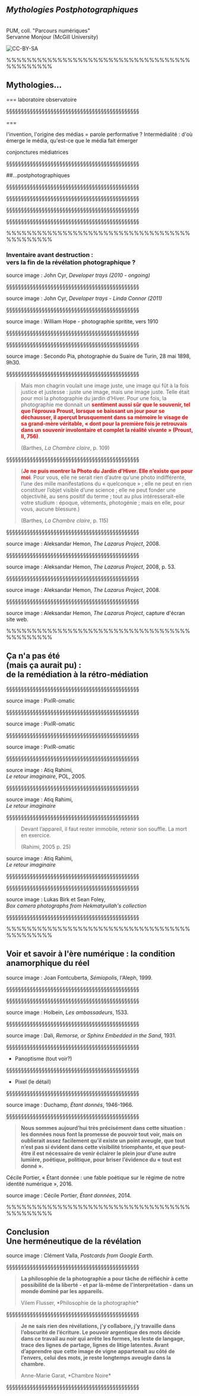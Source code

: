 <!-- .slide: data-background-image="img/couv.png" -->
<!-- .slide: class="hover"-->

## *Mythologies Postphotographiques*

<br>PUM, coll. "Parcours numériques"
<br>Servanne Monjour (McGill University)


![CC-BY-SA](http://i.creativecommons.org/l/by-sa/4.0/88x31.png) <!-- .element: class="logo" -->

%%%%%%%%%%%%%%%%%%%%%%%%%%%%%%%%%%%%%%%%%%%%%

<!-- .slide: data-background-image="img/barthes2modif.jpg" data-background-size="contain"-->


## Mythologies...


===
laboratoire observatoire

§§§§§§§§§§§§§§§§§§§§§§§§§§§§§§§§§§§§§§§§§§§§§
<!-- .slide: data-background-image="img/Suvee-dibutade.jpg" data-background-size="contain" -->


===

l'invention, l'origine des médias = parole performative ?
Intermédialité : d'où émerge le média, qu'est-ce que le média fait émerger

conjonctures médiatrices

§§§§§§§§§§§§§§§§§§§§§§§§§§§§§§§§§§§§§§§§§§§§§
<!-- .slide: data-background-image="img/barthes2.jpg" data-background-size="contain" -->

##...postphotographiques

§§§§§§§§§§§§§§§§§§§§§§§§§§§§§§§§§§§§§§§§§§§§§
<!-- .slide: data-background-image="img/barthes2.jpg" data-background-size="contain" -->


§§§§§§§§§§§§§§§§§§§§§§§§§§§§§§§§§§§§§§§§§§§§§
<!-- .slide: data-background-image="img/barthesImageCode.png" data-background-size="contain" -->


§§§§§§§§§§§§§§§§§§§§§§§§§§§§§§§§§§§§§§§§§§§§§
<!-- .slide: data-background-image="img/barthesCoding.png" data-background-size="contain" -->


§§§§§§§§§§§§§§§§§§§§§§§§§§§§§§§§§§§§§§§§§§§§§
<!-- .slide: data-background-image="img/barthes2modif.jpg" data-background-size="contain" -->



%%%%%%%%%%%%%%%%%%%%%%%%%%%%%%%%%%%%%%%%%%%%%

<!-- .slide: data-background-image="img/devTrays.png" -->
### Inventaire avant destruction : <br>vers la fin de la révélation photographique ?

source image : John Cyr, *Developer trays (2010 - ongoing)*

<!-- .element: class="source" -->

§§§§§§§§§§§§§§§§§§§§§§§§§§§§§§§§§§§§§§§§§§§§§

<!-- .slide: data-background-image="img/lindanconnordtcyr.jpg" data-background-size="contain" -->

source image : John Cyr, *Developer trays - Linda Connor (2011)*

<!-- .element: class="source" -->

§§§§§§§§§§§§§§§§§§§§§§§§§§§§§§§§§§§§§§§§§§§§§

<!-- .slide: data-background-image="img/01-couple-with-female-ghost_1.jpg" data-background-size="contain" -->

source image : William Hope - photographie spritite, vers 1910

<!-- .element: class="source" -->


§§§§§§§§§§§§§§§§§§§§§§§§§§§§§§§§§§§§§§§§§§§§§

<!-- .slide: data-background-image="img/montageRevelation.png" data-background-size="contain" -->

§§§§§§§§§§§§§§§§§§§§§§§§§§§§§§§§§§§§§§§§§§§§§

<!-- .slide: data-background-image="img/Secundo_Pia_Turinske_platno_1898.jpg" data-background-size="contain" -->

source image : Secondo Pia, photographie du Suaire de Turin, 28 mai 1898, 9h30.

<!-- .element: class="source" -->


§§§§§§§§§§§§§§§§§§§§§§§§§§§§§§§§§§§§§§§§§§§§§
<!-- .slide: data-background-image="img/BarbaraMensch.jpg" data-background-size="contain" -->
<!-- .slide: class="hover"-->

>Mais mon chagrin voulait une image juste, une image qui fût à la fois justice et justesse : juste une image, mais une image juste. Telle était pour moi la photographie du jardin d’Hiver.
Pour une fois, la photographie me donnait un <font color="red">**sentiment aussi sûr que le souvenir, tel que l’éprouva Proust, lorsque se baissant un jour pour se déchausser, il aperçut brusquement dans sa mémoire le visage de sa grand-mère véritable, « dont pour la première fois je retrouvais dans un souvenir involontaire et complet la réalité vivante » (Proust, II, 756)**</font>. <p>(Barthes, *La Chambre claire*, p. 109)</p>

<!-- .element: style="font-size:1.5rem; text-align:justify" -->

§§§§§§§§§§§§§§§§§§§§§§§§§§§§§§§§§§§§§§§§§§§§§

<!-- .slide: data-background-image="img/EddieAdams.jpg" data-background-size="contain" -->
<!-- .slide: class="hover"-->


>(<font color="red">**Je ne puis montrer la Photo du Jardin d’Hiver. Elle n’existe que pour moi**</font>. Pour vous, elle ne serait rien d’autre qu’une photo indifférente, l’une des mille manifestations du « quelconque » ; elle ne peut en rien constituer l’objet visible d’une science ; elle ne peut fonder une objectivité, au sens positif du terme ; tout au plus intéresserait-elle votre studium : époque, vêtements, photogénie ; mais en elle, pour vous, aucune blessure.) <p>(Barthes, *La Chambre claire*, p. 115)</p>

<!-- .element: style="font-size:1.5rem; text-align:justify" -->

§§§§§§§§§§§§§§§§§§§§§§§§§§§§§§§§§§§§§§§§§§§§§

<!-- .slide: data-background-image="img/the-lazarus-project-Featured-Image.jpg" data-background-size="contain" -->

source image : Aleksandar Hemon, *The Lazarus Project*, 2008.

<!-- .element: class="source" -->


§§§§§§§§§§§§§§§§§§§§§§§§§§§§§§§§§§§§§§§§§§§§§

<!-- .slide: data-background-image="img/lazzarus2p.53.png" data-background-size="contain" -->


source image : Aleksandar Hemon, *The Lazarus Project*, 2008, p. 53.

<!-- .element: class="source" -->


§§§§§§§§§§§§§§§§§§§§§§§§§§§§§§§§§§§§§§§§§§§§§

<!-- .slide: data-background-image="img/Lazarusdead.jpg" data-background-size="contain" -->


source image : Aleksandar Hemon, *The Lazarus Project*, 2008.

<!-- .element: class="source" -->


§§§§§§§§§§§§§§§§§§§§§§§§§§§§§§§§§§§§§§§§§§§§§

<!-- .slide: data-background-image="img/siteHemonglobalvue.png" -->
<!-- .slide: class="hover"-->


source image : Aleksandar Hemon, *The Lazarus Project*, capture d'écran site web.

<!-- .element: class="source" -->


%%%%%%%%%%%%%%%%%%%%%%%%%%%%%%%%%%%%%%%%%%%%%
<!-- .slide: data-background-image="img/UdeMretouche.png" -->


## Ça n'a pas été <br>(mais ça aurait pu) : <br>de la remédiation à la rétro-médiation


§§§§§§§§§§§§§§§§§§§§§§§§§§§§§§§§§§§§§§§§§§§§§
<!-- .slide: data-background-image="img/UdeM1.png" data-background-size="contain"-->

source image : PixlR-omatic

<!-- .element: class="source" -->
§§§§§§§§§§§§§§§§§§§§§§§§§§§§§§§§§§§§§§§§§§§§§
<!-- .slide: data-background-image="img/UdeM2.png" data-background-size="contain"-->

source image : PixlR-omatic

<!-- .element: class="source" -->
§§§§§§§§§§§§§§§§§§§§§§§§§§§§§§§§§§§§§§§§§§§§§
<!-- .slide: data-background-image="img/UdeM3.png" data-background-size="contain"-->

source image : PixlR-omatic

<!-- .element: class="source" -->

§§§§§§§§§§§§§§§§§§§§§§§§§§§§§§§§§§§§§§§§§§§§§
<!-- .slide: data-background-image="img/couvertureRahimi.jpeg" data-background-size="contain" -->

source image : Atiq Rahimi, <br>*Le retour imaginaire*, POL, 2005.

<!-- .element: class="source" -->


§§§§§§§§§§§§§§§§§§§§§§§§§§§§§§§§§§§§§§§§§§§§§
<!-- .slide: data-background-image="img/Identite_du_regard.jpeg" data-background-size="contain"-->

source image : Atiq Rahimi, <br>*Le retour imaginaire*

<!-- .element: class="source" -->

§§§§§§§§§§§§§§§§§§§§§§§§§§§§§§§§§§§§§§§§§§§§§
<!-- .slide: data-background-image="img/EnfantSoldat.jpg" data-background-size="contain"-->
<!-- .slide: class="hover"-->

>Devant l’appareil, il faut rester immobile, retenir son souffle. La mort en exercice. <p>(Rahimi, 2005 p. 25)</p>

<!-- .element: style="font-size:1.8rem; text-align:justify" -->

source image : Atiq Rahimi, <br>*Le retour imaginaire*

<!-- .element: class="source" -->

§§§§§§§§§§§§§§§§§§§§§§§§§§§§§§§§§§§§§§§§§§§§§
<!-- .slide: data-background-image="img/EnfantSoldat.jpg" -->



§§§§§§§§§§§§§§§§§§§§§§§§§§§§§§§§§§§§§§§§§§§§§
<!-- .slide: data-background-image="img/afhanBox.jpg" -->

source image : Lukas Birk et Sean Foley, <br>*Box camera photographs from Hekmatyullah's collection*

<!-- .element: class="source" -->

§§§§§§§§§§§§§§§§§§§§§§§§§§§§§§§§§§§§§§§§§§§§§
<!-- .slide: data-background-image="img/EnfantSoldat.jpg" -->



%%%%%%%%%%%%%%%%%%%%%%%%%%%%%%%%%%%%%%%%%%%%%
<!-- .slide: data-background-image="img/semiopolis.jpg" data-background-size="contain" -->

## Voir et savoir à l'ère numérique : la condition anamorphique du réel

source image : Joan Fontcuberta, *Sémiopolis*, l'Aleph, 1999.

<!-- .element: class="source" -->



§§§§§§§§§§§§§§§§§§§§§§§§§§§§§§§§§§§§§§§§§§§§§
<!-- .slide: data-background-image="img/semiopolis.jpg" data-background-size="contain"-->


§§§§§§§§§§§§§§§§§§§§§§§§§§§§§§§§§§§§§§§§§§§§§
<!-- .slide: data-background-image="img/holbein.jpeg" data-background-size="contain"-->

source image : Holbein, *Les ambassadeurs*, 1533.

<!-- .element: class="source" -->


§§§§§§§§§§§§§§§§§§§§§§§§§§§§§§§§§§§§§§§§§§§§§
<!-- .slide: data-background-image="img/daliRemorse.jpg"data-background-size="contain" -->

source image : Dali, *Remorse, or Sphinx Embedded in the Sand*, 1931.

<!-- .element: class="source" -->

§§§§§§§§§§§§§§§§§§§§§§§§§§§§§§§§§§§§§§§§§§§§§
<!-- .slide: data-background-image="img/page_d_accueil_opt-2-edfe3.png" data-background-size="contain"-->

* Panoptisme (tout voir?)

<!-- .element: class="source" -->

§§§§§§§§§§§§§§§§§§§§§§§§§§§§§§§§§§§§§§§§§§§§§
<!-- .slide: data-background-video="img/Etant_Donnee2.mp4" -->

* Pixel (le détail)

§§§§§§§§§§§§§§§§§§§§§§§§§§§§§§§§§§§§§§§§§§§§§
<!-- .slide: data-background-image="img/Duchamp.jpg" -->

source image : Duchamp, *Étant donnés*, 1946-1966.

<!-- .element: class="source" -->


§§§§§§§§§§§§§§§§§§§§§§§§§§§§§§§§§§§§§§§§§§§§§
<!-- .slide: data-background-image="img/EtantDonees2.png" -->
<!-- .slide: class="hover"-->

>**Nous sommes aujourd’hui très précisément dans cette situation : les données nous font la promesse de pouvoir tout voir, mais on oublierait assez facilement qu’il existe un point aveugle, que tout n’est pas si évident dans cette visibilité triomphante, et que peut-être il est nécessaire de venir éclairer le plein jour d’une autre lumière, poétique, politique, pour briser l’évidence du « tout est donné ».**
<p> Cécile Portier, « Étant donnée : une fable poétique sur le régime de notre identité numérique », 2016.</p>

<!-- .element: style="font-size:1.5rem; text-align:justify" -->

source image : Cécile Portier, *Étant données*, 2014.

<!-- .element: class="source" -->

%%%%%%%%%%%%%%%%%%%%%%%%%%%%%%%%%%%%%%%%%%%%%
<!-- .slide: data-background-image="img/postcardfromGE.jpg" -->

## Conclusion <br> Une herméneutique de la révélation


source image : Clément Valla, _Postcards from Google Earth_.

<!-- .element: class="source" -->

§§§§§§§§§§§§§§§§§§§§§§§§§§§§§§§§§§§§§§§§§§§§§

<!-- .slide: data-background-image="img/postcardfromGE.jpg" data-background-size="contain"-->
<!-- .slide: class="hover"-->


>**La philosophie de la photographie a pour tâche de réfléchir à cette possibilité de la liberté - et par là-même de l'interprétation - dans un monde dominé par les appareils.**
><p>Vilem Flusser, *Philosophie de la photographie*</p>

<!-- .element: style="font-size:1.6rem; text-align:justify" -->


§§§§§§§§§§§§§§§§§§§§§§§§§§§§§§§§§§§§§§§§§§§§§

<!-- .slide: data-background-image="img/8_loeil2320.jpg" data-background-size="contain"-->
<!-- .slide: class="hover"-->

>**Je ne sais rien des révélations, j’y collabore, j’y travaille dans l’obscurité de l’écriture. Le pouvoir argentique des mots décide dans ce travail au noir qui arrête les formes, les leste de langage, trace des lignes de partage, lignes de litige latentes. Avant d’apprendre que cette image de vigne appartenait au côté de l’envers, celui des mots, je reste longtemps aveugle dans la chambre.**
><p>Anne-Marie Garat, *Chambre Noire*</p>

<!-- .element: style="font-size:1.6rem; text-align:justify" -->


§§§§§§§§§§§§§§§§§§§§§§§§§§§§§§§§§§§§§§§§§§§§§

<!-- .slide: data-background-image="img/8_loeil2320.jpg" data-background-size="contain"-->
